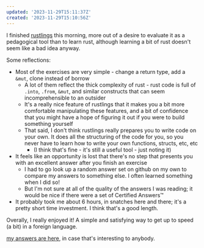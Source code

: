 ```yaml
---
updated: '2023-11-29T15:11:37Z'
created: '2023-11-29T15:10:56Z'
---
```

I finished [rustlings](https://github.com/rust-lang/rustlings) this morning, more out of a desire to evaluate it as a pedagogical tool than to learn rust, although learning a bit of rust doesn't seem like a bad idea anyway.

Some reflections:

- Most of the exercises are very simple - change a return type, add a `&mut`, clone instead of borrow
	- A lot of them reflect the thick complexity of rust - rust code is full of `.into`, `.from`, `&mut`, and similar constructs that can seem incomprehensible to an outsider
	- It's a really nice feature of rustlings that it makes you a bit more comfortable manipulating these features, and a bit of confidence that you might have a hope of figuring it out if you were to build something yourself
	- That said, I don't think rustlings really prepares you to write code on your own. It does all the structuring of the code for you, so you never have to learn how to write your own functions, structs, etc, etc
		- (I think that's fine - it's still a useful tool - just noting it)
- It feels like an opportunity is lost that there's no step that presents you with an excellent answer after you finish an exercise
	- I had to go look up a random answer set on github on my own to compare my answers to something else. I often learned something when I did so!
	- But I'm not sure at all of the quality of the answers I was reading; it would be nice if there were a set of Certified Answers™
- It probably took me about 6 hours, in snatches here and there; it's a pretty short time investment. I think that's a good length.

Overally, I really enjoyed it! A simple and satisfying way to get up to speed (a bit) in a foreign language.

[my answers are here](https://github.com/llimllib/rustlings), in case that's interesting to anybody.